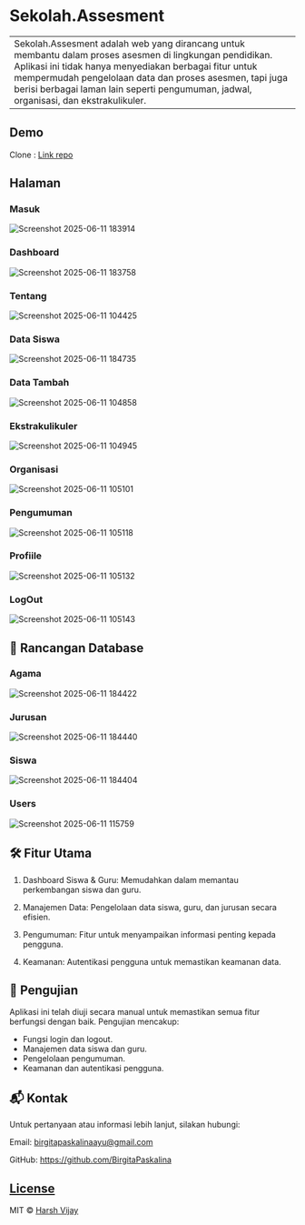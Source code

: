 # Sekolah.Assesment
<table>
<tr>
<td>
  Sekolah.Assesment adalah web yang dirancang untuk membantu dalam proses asesmen di lingkungan pendidikan. Aplikasi ini tidak hanya menyediakan berbagai fitur untuk mempermudah pengelolaan data dan proses asesmen, tapi juga berisi berbagai laman lain seperti pengumuman, jadwal, organisasi, dan ekstrakulikuler. 
</td>
</tr>
</table>


## Demo
Clone :  [Link repo](https://github.com/BirgitaPaskalina/WebAsesmen)


## Halaman

### Masuk
![Screenshot 2025-06-11 183914](https://github.com/user-attachments/assets/93cf7f67-a030-4322-ab09-06172a526f8f)


### Dashboard
![Screenshot 2025-06-11 183758](https://github.com/user-attachments/assets/d1440886-f051-48fe-bbd0-2d3e47f47e07)


### Tentang
![Screenshot 2025-06-11 104425](https://github.com/user-attachments/assets/b47db919-38a8-4262-b540-a18c82b2676c)

### Data Siswa
![Screenshot 2025-06-11 184735](https://github.com/user-attachments/assets/f7b71700-d79f-4fe9-ad4b-96c8f0e03baf)


### Data Tambah
![Screenshot 2025-06-11 104858](https://github.com/user-attachments/assets/04f63c52-dfe1-4c40-834a-11f4e988c627)

### Ekstrakulikuler
![Screenshot 2025-06-11 104945](https://github.com/user-attachments/assets/4c8f92b5-c325-462e-98dd-a1495a91f330)

### Organisasi
![Screenshot 2025-06-11 105101](https://github.com/user-attachments/assets/e86c5c01-e18e-4ea3-b09b-7bf39b03916b)

### Pengumuman
![Screenshot 2025-06-11 105118](https://github.com/user-attachments/assets/39a23b3b-822d-489b-8424-e6e65185b4c3)

### Profiile
![Screenshot 2025-06-11 105132](https://github.com/user-attachments/assets/231558ef-ca57-4b68-9cd0-bab14174b39e)

### LogOut
![Screenshot 2025-06-11 105143](https://github.com/user-attachments/assets/85b353b3-bc81-4448-a5ae-13e35663361a)


## 🧩 Rancangan Database

### Agama
![Screenshot 2025-06-11 184422](https://github.com/user-attachments/assets/36da5f0f-6aec-4359-8c53-60c361ea6cd9)


### Jurusan
![Screenshot 2025-06-11 184440](https://github.com/user-attachments/assets/4f19f7f8-476b-4c90-af69-2007f300ea58)


### Siswa
![Screenshot 2025-06-11 184404](https://github.com/user-attachments/assets/4db89747-039e-4332-98b4-8731650a5f32)


### Users
![Screenshot 2025-06-11 115759](https://github.com/user-attachments/assets/6f495d0e-d146-40cd-80e5-9b387701ddba)

## 🛠️ Fitur Utama

1. Dashboard Siswa & Guru: Memudahkan dalam memantau perkembangan siswa dan guru.

2. Manajemen Data: Pengelolaan data siswa, guru, dan jurusan secara efisien.

3. Pengumuman: Fitur untuk menyampaikan informasi penting kepada pengguna.

4. Keamanan: Autentikasi pengguna untuk memastikan keamanan data.

## 🧪 Pengujian
Aplikasi ini telah diuji secara manual untuk memastikan semua fitur berfungsi dengan baik. Pengujian mencakup:

- Fungsi login dan logout.
- Manajemen data siswa dan guru.
- Pengelolaan pengumuman.
- Keamanan dan autentikasi pengguna.

## 📬 Kontak

Untuk pertanyaan atau informasi lebih lanjut, silakan hubungi:

Email: birgitapaskalinaayu@gmail.com

GitHub: https://github.com/BirgitaPaskalina

## [License](https://github.com/iharsh234/WebApp/blob/master/LICENSE.md)

MIT © [Harsh Vijay ](https://github.com/iharsh234)

